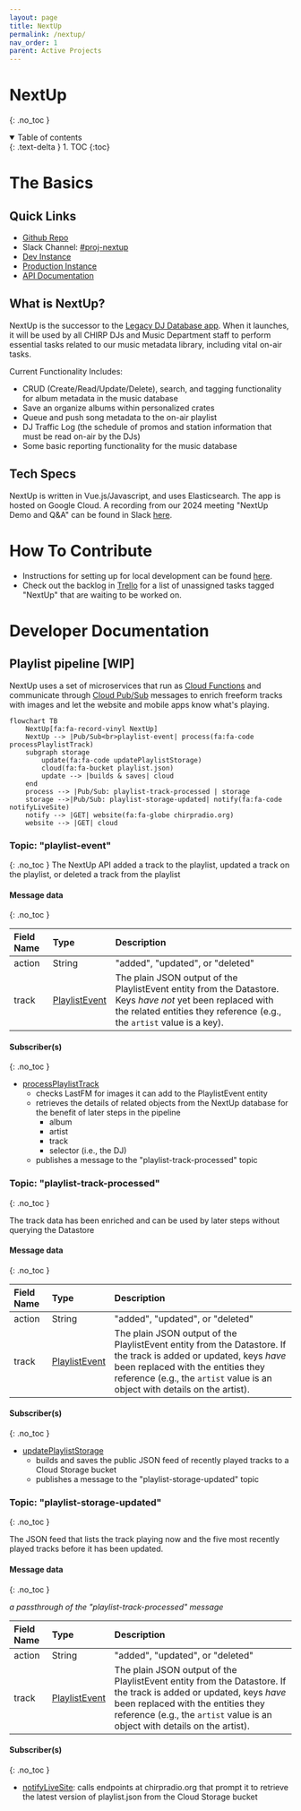 ```yaml
---
layout: page
title: NextUp
permalink: /nextup/
nav_order: 1
parent: Active Projects
---
```


# NextUp
{: .no_toc }

<details open markdown="block">
  <summary>
    Table of contents
  </summary>
  {: .text-delta }
1. TOC
{:toc}
</details>

# The Basics

## Quick Links
* [Github Repo](https://github.com/chirpradio/nextup)
* Slack Channel: [#proj-nextup](https://chirpdev.slack.com/archives/C01GW3BRV5H)
* [Dev Instance](https://nextup-dot-chirpradiodev.appspot.com/login?redirect=%2Flibrary)
* [Production Instance](https://nextup.chirpradio.org/)
* [API Documentation](https://nextup-dot-chirpradiodev.appspot.com/api)

## What is NextUp?
NextUp is the successor to the [Legacy DJ Database app](legacy_dj_app.md). When it launches, it will be used by all CHIRP DJs and Music Department staff to perform essential tasks related to our music metadata library, including vital on-air tasks.

Current Functionality Includes:
* CRUD (Create/Read/Update/Delete), search, and tagging functionality for album metadata in the music database
* Save an organize albums within personalized crates
* Queue and push song metadata to the on-air playlist
* DJ Traffic Log (the schedule of promos and station information that must be read on-air by the DJs)
* Some basic reporting functionality for the music database

## Tech Specs
NextUp is written in Vue.js/Javascript, and uses Elasticsearch. The app is hosted on Google Cloud.
A recording from our 2024 meeting "NextUp Demo and Q&A" can be found in Slack [here](https://chirpdev.slack.com/archives/C01GSPCEDMK/p1706757506383289).

# How To Contribute
* Instructions for setting up for local development can be found [here](nextup_setup.md).
* Check out the backlog in [Trello](https://trello.com/b/B1L4W9A9/dev-projects) for a list of unassigned tasks tagged "NextUp" that are waiting to be worked on.

# Developer Documentation

## Playlist pipeline [WIP]
NextUp uses a set of microservices that run as [Cloud Functions](https://cloud.google.com/functions/#documentation) and communicate through [Cloud Pub/Sub](https://cloud.google.com/pubsub/#documentation) messages to enrich freeform tracks with images and let the website and mobile apps know what's playing.

```mermaid
flowchart TB
    NextUp[fa:fa-record-vinyl NextUp] 
    NextUp --> |Pub/Sub<br>playlist-event| process(fa:fa-code processPlaylistTrack)    
    subgraph storage
        update(fa:fa-code updatePlaylistStorage)
        cloud(fa:fa-bucket playlist.json)
        update --> |builds & saves| cloud
    end
    process --> |Pub/Sub: playlist-track-processed | storage    
    storage -->|Pub/Sub: playlist-storage-updated| notify(fa:fa-code notifyLiveSite)
    notify --> |GET| website(fa:fa-globe chirpradio.org)
    website --> |GET| cloud
```

### Topic: "playlist-event"
{: .no_toc }
The NextUp API added a track to the playlist, updated a track on the playlist, or deleted a track from the playlist

#### Message data
{: .no_toc }

| Field Name   | Type            | Description |
|:-------------|:----------------|:------------|
| action       | String          | "added", "updated", or "deleted"  |
| track        | [PlaylistEvent](https://github.com/chirpradio/nextup/blob/develop/app/models/playlistevent.model.js)   | The plain JSON output of the PlaylistEvent entity from the Datastore. Keys *have not* yet been replaced with the related entities they reference (e.g., the `artist` value is a key). |

#### Subscriber(s)
{: .no_toc }

- [processPlaylistTrack](https://github.com/chirpradio/cloud-functions/tree/main/process-playlist-track)
  - checks LastFM for images it can add to the PlaylistEvent entity
  - retrieves the details of related objects from the NextUp database for the benefit of later steps in the pipeline
    - album
    - artist
    - track
    - selector (i.e., the DJ)
  - publishes a message to the "playlist-track-processed" topic

### Topic: "playlist-track-processed"
{: .no_toc }

The track data has been enriched and can be used by later steps without querying the Datastore

#### Message data
{: .no_toc }

| Field Name   | Type            | Description |
|:-------------|:----------------|:------------|
| action       | String          | "added", "updated", or "deleted"  |
| track        | [PlaylistEvent](https://github.com/chirpradio/nextup/blob/develop/app/models/playlistevent.model.js)   | The plain JSON output of the PlaylistEvent entity from the Datastore. If the track is added or updated, keys *have* been replaced with the entities they reference (e.g., the `artist` value is an object with details on the artist).  |

#### Subscriber(s)
{: .no_toc }

- [updatePlaylistStorage](https://github.com/chirpradio/cloud-functions/tree/main/update-playlist-storage)
  - builds and saves the public JSON feed of recently played tracks to a Cloud Storage bucket
  - publishes a message to the "playlist-storage-updated" topic

### Topic: "playlist-storage-updated"
{: .no_toc }

The JSON feed that lists the track playing now and the five most recently played tracks before it has been updated.

#### Message data
{: .no_toc }

_a passthrough of the "playlist-track-processed" message_

| Field Name   | Type            | Description |
|:-------------|:----------------|:------------|
| action       | String          | "added", "updated", or "deleted"  |
| track        | [PlaylistEvent](https://github.com/chirpradio/nextup/blob/develop/app/models/playlistevent.model.js)   | The plain JSON output of the PlaylistEvent entity from the Datastore. If the track is added or updated, keys *have* been replaced with the entities they reference (e.g., the `artist` value is an object with details on the artist).  |

#### Subscriber(s)
{: .no_toc }
- [notifyLiveSite](https://github.com/chirpradio/cloud-functions/tree/main/notify-live-site): calls endpoints at chirpradio.org that prompt it to retrieve the latest version of playlist.json from the Cloud Storage bucket
